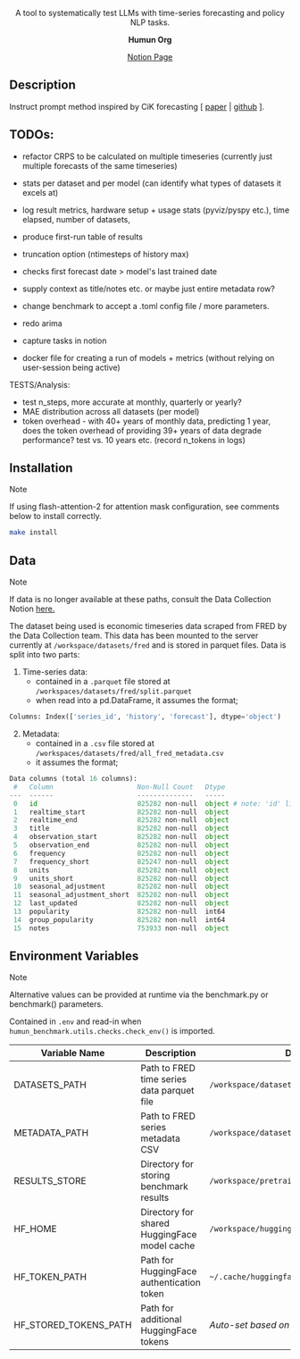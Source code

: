 <div align="center">

A tool to systematically test LLMs with time-series forecasting and policy NLP tasks.  

**Humun Org**

[Notion Page](https://humanity-unleashed.notion.site/LLM-Benchmarking-30835e8e64044ecaaddc84d4abcfdec8)
</div>

## Description

Instruct prompt method inspired by CiK forecasting [ [paper](https://arxiv.org/abs/2410.18959) | [github](https://github.com/ServiceNow/context-is-key-forecasting/blob/main/cik_benchmark/baselines/direct_prompt.py) ].


## TODOs:

* refactor CRPS to be calculated on multiple timeseries (currently just multiple forecasts of the same timeseries)
* stats per dataset and per model (can identify what types of datasets it excels at)
* log result metrics, hardware setup + usage stats (pyviz/pyspy etc.), time elapsed, number of datasets,
* produce first-run table of results

* truncation option (ntimesteps of history max)
* checks first forecast date > model's last trained date
* supply context as title/notes etc. or maybe just entire metadata row?
* change benchmark to accept a .toml config file / more parameters.
* redo arima 

* capture tasks in notion
* docker file for creating a run of models + metrics (without relying on user-session being active)


TESTS/Analysis: 
* test n_steps, more accurate at monthly, quarterly or yearly? 
* MAE distribution across all datasets (per model)
* token overhead - with 40+ years of monthly data, predicting 1 year, does the token overhead of providing 39+ years of data degrade performance? test vs. 10 years etc. (record n_tokens in logs)


## Installation
> [!Note]
> If using flash-attention-2 for attention mask configuration, see comments below to install correctly. 

```bash
make install
```

## Data
> [!Note]
> If data is no longer available at these paths, consult the Data Collection Notion [here.](https://humanity-unleashed.notion.site/Data-Collection-131d57b83b518183b5ddc38872f6bd6e)

The dataset being used is economic timeseries data scraped from FRED by the Data Collection team. This data has been mounted to the server currently at `/workspace/datasets/fred` and is stored in parquet files. 
Data is split into two parts:

1. Time-series data:
    * contained in a `.parquet` file stored at `/workspaces/datasets/fred/split.parquet`
    * when read into a pd.DataFrame, it assumes the format;   
```python 
Columns: Index(['series_id', 'history', 'forecast'], dtype='object')
```
2. Metadata:
    * contained in a `.csv` file stored at `/workspaces/datasets/fred/all_fred_metadata.csv`
    * it assumes the format; 
```python 
Data columns (total 16 columns):
 #   Column                     Non-Null Count   Dtype 
---  ------                     --------------   ----- 
 0   id                         825282 non-null  object # note: 'id' links to 'series_id' above
 1   realtime_start             825282 non-null  object
 2   realtime_end               825282 non-null  object
 3   title                      825282 non-null  object
 4   observation_start          825282 non-null  object
 5   observation_end            825282 non-null  object
 6   frequency                  825282 non-null  object
 7   frequency_short            825247 non-null  object
 8   units                      825282 non-null  object
 9   units_short                825282 non-null  object
 10  seasonal_adjustment        825282 non-null  object
 11  seasonal_adjustment_short  825282 non-null  object
 12  last_updated               825282 non-null  object
 13  popularity                 825282 non-null  int64 
 14  group_popularity           825282 non-null  int64 
 15  notes                      753933 non-null  object
```



## Environment Variables 
> [!Note]
> Alternative values can be provided at runtime via the benchmark.py or benchmark() parameters.

Contained in `.env` and read-in when `humun_benchmark.utils.checks.check_env()` is imported. 

| Variable Name | Description | Default Value |
|--------------|-------------|----------------|
| DATASETS_PATH | Path to FRED time series data parquet file | `/workspace/datasets/fred/split.parquet` |
| METADATA_PATH | Path to FRED series metadata CSV | `/workspace/datasets/fred/all_fred_metadata.csv` |
| RESULTS_STORE | Directory for storing benchmark results | `/workspace/pretraining/benchmarks` |
| HF_HOME | Directory for shared HuggingFace model cache | `/workspace/huggingface_cache` |
| HF_TOKEN_PATH | Path for HuggingFace authentication token | `~/.cache/huggingface/token` |
| HF_STORED_TOKENS_PATH | Path for additional HuggingFace tokens | *Auto-set based on HF_TOKEN_PATH* see [here](https://github.com/huggingface/huggingface_hub/blob/main/src/huggingface_hub/constants.py#L150)|



